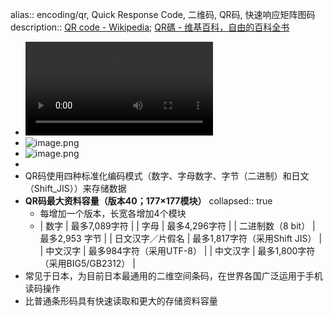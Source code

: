 alias:: encoding/qr, Quick Response Code, 二维码, QR码, 快速响应矩阵图码
description:: [QR code - Wikipedia](https://en.wikipedia.org/wiki/QR_code); [QR碼 - 维基百科，自由的百科全书](https://zh.wikipedia.org/wiki/QR%E7%A2%BC)

- ![二维码的工作原理图.mp4](../assets/encoding/二维码的工作原理图_1649517465982_0.mp4)
- ![image.png](../assets/encoding/image_1649518251181_0.png)
- ![image.png](../assets/encoding/image_1649518314106_0.png)
-
- QR码使用四种标准化编码模式（数字、字母数字、字节（二进制）和日文（Shift_JIS））来存储数据
- **QR码最大资料容量（版本40；177×177模块）**
  collapsed:: true
  - 每增加一个版本，长宽各增加4个模块
  - | 数字 | 最多7,089字符 |
    | 字母 | 最多4,296字符 |
    | 二进制数（8 bit） | 最多2,953 字节 |
    | 日文汉字／片假名 | 最多1,817字符（采用Shift JIS） |
    | 中文汉字 | 最多984字符（采用UTF-8） |
    | 中文汉字 | 最多1,800字符（采用BIG5/GB2312） |
- 常见于日本，为目前日本最通用的二维空间条码，在世界各国广泛运用于手机读码操作
- 比普通条形码具有快速读取和更大的存储资料容量